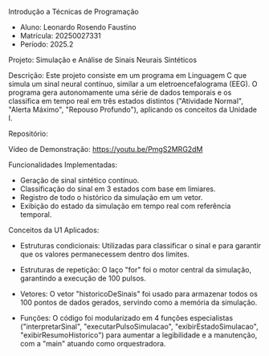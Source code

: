 Introdução a Técnicas de Programação

- Aluno: Leonardo Rosendo Faustino
- Matrícula: 20250027331
- Período: 2025.2


Projeto: Simulação e Análise de Sinais Neurais Sintéticos

Descrição: 
	Este projeto consiste em um programa em Linguagem C que simula um sinal neural contínuo, similar a um eletroencefalograma (EEG). O programa gera autonomamente uma série de dados temporais e os classifica em tempo real em três estados distintos ("Atividade Normal", "Alerta Máximo", "Repouso Profundo"), aplicando os conceitos da Unidade I.

Repositório: 

Vídeo de Demonstração: https://youtu.be/PmgS2MRG2dM

Funcionalidades Implementadas:
- Geração de sinal sintético contínuo.
- Classificação do sinal em 3 estados com base em limiares.
- Registro de todo o histórico da simulação em um vetor.
- Exibição do estado da simulação em tempo real com referência temporal.

Conceitos da U1 Aplicados:
- Estruturas condicionais: Utilizadas para classificar o sinal e para garantir que os valores permanecessem dentro dos limites.
- Estruturas de repetição: O laço "for" foi o motor central da simulação, garantindo a execução de 100 pulsos.
- Vetores: O vetor "historicoDeSinais" foi usado para armazenar todos os 100 pontos de dados gerados, servindo como a memória da simulação.

- Funções: O código foi modularizado em 4 funções especialistas ("interpretarSinal", "executarPulsoSimulacao", "exibirEstadoSimulacao", "exibirResumoHistorico") para aumentar a legibilidade e a manutenção, com a "main" atuando como orquestradora.


